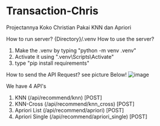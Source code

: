 # Transaction-Chris
Projectannya Koko Christian Pakai KNN dan Apriori

How to run server?
{Directory}/.venv
How to use the server?
1. Make the .venv by typing "python -m venv .venv"
2. Activate it using ".venv\Scripts\Activate"
3. type "pip install requirements"

How to send the API Request?
see picture Below!
![image](https://github.com/user-attachments/assets/032e1fa9-a473-4482-8837-18607186df7e)

We have 4 API's
1. KNN (/api/recommend/knn) [POST]
2. KNN-Cross (/api/recommend/knn_cross) [POST]
3. Apriori List (/api/recommend/apriori) [POST]
4. Apriori Single (/api/recommend/apriori_single) [POST]
